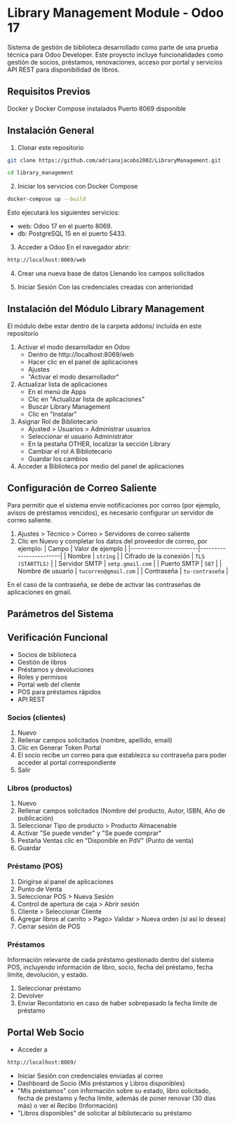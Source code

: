 # Library Management Module - Odoo 17

Sistema de gestión de biblioteca desarrollado como parte de una prueba técnica para Odoo Developer. Este proyecto incluye funcionalidades como gestión de socios, préstamos, renovaciones, acceso por portal y servicios API REST para disponibilidad de libros.

## Requisitos Previos
Docker y Docker Compose instalados
Puerto 8069 disponible

## Instalación General
1. Clonar este repositorio
```bash
git clone https://github.com/adrianajacobo2002/LibraryManagement.git
```
```bash
cd library_management
```
2. Iniciar los servicios con Docker Compose
```bash
docker-compose up --build
```
Esto ejecutará los siguientes servicios:
- web: Odoo 17 en el puerto 8069.
- db: PostgreSQL 15 en el puerto 5433.

3. Acceder a Odoo
   En el navegador abrir:
```bash
http://localhost:8069/web
```
4. Crear una nueva base de datos
   Llenando los campos solicitados

6. Iniciar Sesión
   Con las credenciales creadas con anterioridad

## Instalación del Módulo Library Management
El módulo debe estar dentro de la carpeta addons/ incluída en este repositorio

1. Activar el modo desarrollador en Odoo
   - Dentro de http://localhost:8069/web
   - Hacer clic en el panel de aplicaciones
   - Ajustes
   - "Activar el modo desarrollador"
2. Actualizar lista de aplicaciones
   - En el menú de Apps
   - Clic en "Actualizar lista de aplicaciones"
   - Buscar Library Management
   - Clic en "Instalar"
3. Asignar Rol de Bibliotecario
   - Ajusted > Usuarios > Administrar usuarios
   - Seleccionar el usuario Administrator
   - En la pestaña OTHER, localizar la sección Library
   - Cambiar el rol A Bibliotecario
   - Guardar los cambios
4. Acceder a Biblioteca por medio del panel de aplicaciones

## Configuración de Correo Saliente
Para permitir que el sistema envíe notificaciones por correo (por ejemplo, avisos de préstamos vencidos), es necesario configurar un servidor de correo saliente.
1. Ajustes > Técnico > Correo > Servidores de correo saliente
2. Clic en Nuevo y completar los datos del proveedor de correo, por ejemplo:
| Campo                  | Valor de ejemplo       |
|------------------------|------------------------|
| Nombre                 | `string`               |
| Cifrado de la conexión | `TLS (STARTTLS)`       |
| Servidor SMTP          | `smtp.gmail.com`       |
| Puerto SMTP            | `587`                  |
| Nombre de usuario      | `tucorreo@gmail.com`   |
| Contraseña             | `tu-contraseña`        |

En el caso de la contraseña, se debe de activar las contraseñas de aplicaciones en gmail.

## Parámetros del Sistema

## Verificación Funcional
- Socios de biblioteca
- Gestión de libros
- Préstamos y devoluciones
- Roles y permisos
- Portal web del cliente
- POS para préstamos rápidos
- API REST

### Socios (clientes)
1. Nuevo
2. Rellenar campos solicitados (nombre, apellido, email)
3. Clic en Generar Token Portal
4. El socio recibe un correo para que establezca su contraseña para poder acceder al portal correspondiente
5. Salir

### Libros (productos)
1. Nuevo
2. Rellenar campos solicitados (Nombre del producto, Autor, ISBN, Año de publicación)
3. Seleccionar Tipo de producto > Producto Almacenable
4. Activar "Se puede vender" y "Se puede comprar"
5. Pestaña Ventas clic en "Disponible en PdV" (Punto de venta)
6. Guardar

### Préstamo (POS)
1. Dirigirse al panel de aplicaciones
2. Punto de Venta
3. Seleccionar POS > Nueva Sesión
4. Control de apertura de caja > Abrir sesión
5. Cliente > Seleccionar Cliente
6. Agregar libros al carrito > Pago> Validar > Nueva orden (si así lo desea)
7. Cerrar sesión de POS

### Préstamos
Información relevante de cada préstamo gestionado dentro del sistema POS, incluyendo información de libro, socio, fecha del préstamo, fecha límite, devolución, y estado.
1. Seleccionar préstamo
2. Devolver
3. Enviar Recordatorio en caso de haber sobrepasado la fecha límite de préstamo

## Portal Web Socio
- Acceder a
```bash
http://localhost:8069/
```
- Iniciar Sesión con credenciales enviadas al correo
- Dashboard de Socio (Mis préstamos y Libros disponibles)
- "Mis préstamos" con información sobre su estado, libro solicitado, fecha de préstamo y fecha límite, además de poner renovar (30 días más) o ver el Recibo (Información)
- "Libros disponibles" de solicitar al bibliotecario su préstamo


